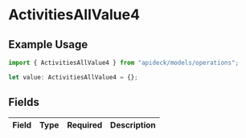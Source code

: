 # ActivitiesAllValue4

## Example Usage

```typescript
import { ActivitiesAllValue4 } from "apideck/models/operations";

let value: ActivitiesAllValue4 = {};
```

## Fields

| Field       | Type        | Required    | Description |
| ----------- | ----------- | ----------- | ----------- |